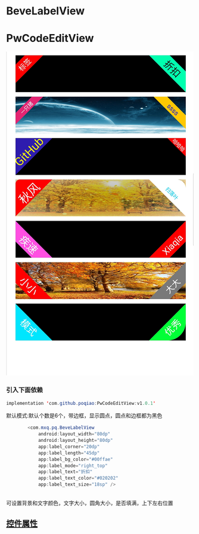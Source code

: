 # BeveLabelView
# PwCodeEditView
![image](https://github.com/poqiao/BeveLabelView/blob/1.0.0/app/src/main/res/mipmap-xxhdpi/model.png)<br>
### 引入下面依赖</br>
```Java
implementation 'com.github.poqiao:PwCodeEditView:v1.0.1'
```
默认模式:默认个数是6个，带边框，显示圆点，圆点和边框都为黑色
```Java
        <com.mxq.pq.BeveLabelView
            android:layout_width="80dp"
            android:layout_height="80dp"
            app:label_corner="20dp"
            app:label_length="45dp"
            app:label_bg_color="#00ffae"
            app:label_mode="right_top"
            app:label_text="折扣"
            app:label_text_color="#020202"
            app:label_text_size="18sp" />
```
<br>可设置背景和文字颜色，文字大小，圆角大小，是否填满，上下左右位置</br>

## [控件属性](https://github.com/poqiao/BeveLabelView/blob/1.0.0/beve_labelview/src/main/res/values/attrs.xml)


